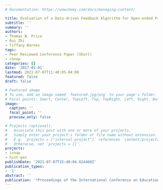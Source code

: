 ```yaml
---
# Documentation: https://wowchemy.com/docs/managing-content/

title: Evaluation of a Data-driven Feedback Algorithm for Open-ended Programming
subtitle: ''
summary: ''
authors:
- Thomas W. Price
- Rui Zhi
- Tiffany Barnes
tags:
- Peer Reviewed Conference Paper (Short)
- iSnap
categories: []
date: '2017-01-01'
lastmod: 2021-07-07T11:40:05-04:00
featured: false
draft: false

# Featured image
# To use, add an image named `featured.jpg/png` to your page's folder.
# Focal points: Smart, Center, TopLeft, Top, TopRight, Left, Right, BottomLeft, Bottom, BottomRight.
image:
  caption: ''
  focal_point: ''
  preview_only: false

# Projects (optional).
#   Associate this post with one or more of your projects.
#   Simply enter your project's folder or file name without extension.
#   E.g. `projects = ["internal-project"]` references `content/project/deep-learning/index.md`.
#   Otherwise, set `projects = []`.
projects:
- isnap
- hint-gen
publishDate: '2021-07-07T15:40:04.624460Z'
publication_types:
- '1'
abstract: ''
publication: '*Proceedings of the International Conference on Educational Data Mining*'
---
```

